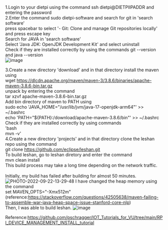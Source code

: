 1.Login to your dietpi using the command ssh dietpi@DIETPIIPADDR and entering the password  <br>
2.Enter the command sudo dietpi-software and search for git in 'search software'<br>
  press spacebar to select '- Git: Clone and manage Git repositories locally' and press escape key<br>
  Search for JAVA in 'search software'<br>
  Select 'Java JDK: OpenJDK Development Kit' and select uninstall<br>
  Check if they are installed correctly by using the commands git --version and java --version<br>
![image](https://user-images.githubusercontent.com/112664141/192079673-6235338a-09b4-4da6-beab-b4919b079e4e.png)
  
3.Create a new directory 'download' and in that directory install the maven using <br>
  wget https://dlcdn.apache.org/maven/maven-3/3.8.6/binaries/apache-maven-3.8.6-bin.tar.gz<br>
  unpack by entering the command<br>
  tar xzvf apache-maven-3.8.6-bin.tar.gz<br>
  Add bin directory of maven to PATH using<br>
  sudo echo 'JAVA_HOME="/usr/lib/jvm/java-17-openjdk-arm64"' >> ~/.bashrc<br>
  echo 'PATH="${PATH}:/download/apache-maven-3.8.6/bin"' >>  ~/.bashrc<br>
  Check if they are installed correctly by using commands<br>
  'bash<br>
  mvn -v'<br>
4.Create a new directory 'projects' and in that directory clone the leshan repo using the command<br>
  git clone https://github.com/eclipse/leshan.git<br>
  To build leshan, go to leshan diretory and enter the command<br>
  mvn clean install<br>
  This build process may take a long time depending on the network traffic.<br>
  <br>
  Initially, my build has failed after building for almost 50 minutes. <br>
  ![PHOTO-2022-09-22-13-29-48](https://user-images.githubusercontent.com/112664141/192081434-e9935f07-a412-45d6-a125-d536967cfa28.jpg)
  I have changed the heap memory using the command<br>
  set MAVEN_OPTS="-Xmx512m"  (reference:https://stackoverflow.com/questions/42505638/maven-failing-to-assemble-war-java-heap-space-issue-stanford-core-nlp)<br>
  Then, I was able to build leshan.
  ![image](https://user-images.githubusercontent.com/112664141/192081569-2db7248c-d02b-4060-ba7b-c06f03269d3d.png)



  









Reference:https://github.com/pschragger/IOT_Tutorials_for_VU/tree/main/RPI_DEVICE_MANAGEMENT_INSTALL_tutorial
